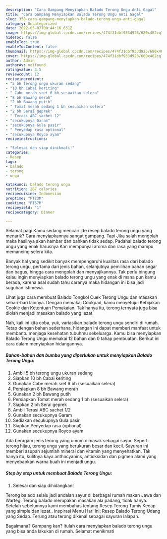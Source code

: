 ```yaml
---
description: "Cara Gampang Menyiapkan Balado Terong Ungu Anti Gagal"
title: "Cara Gampang Menyiapkan Balado Terong Ungu Anti Gagal"
slug: 358-cara-gampang-menyiapkan-balado-terong-ungu-anti-gagal
category: Uncategorized
date: 2022-05-07T00:44:16.651Z
image: https://img-global.cpcdn.com/recipes/474f31dbf933d923/680x482cq70/balado-terong-ungu-foto-resep-utama.jpg
hideToc: false
enableToc: true
enableTocContent: false
thumbnail: https://img-global.cpcdn.com/recipes/474f31dbf933d923/680x482cq70/balado-terong-ungu-foto-resep-utama.jpg
cover: https://img-global.cpcdn.com/recipes/474f31dbf933d923/680x482cq70/balado-terong-ungu-foto-resep-utama.jpg
author: Admin
authorAv: notfound
ratingvalue: 3.5
reviewcount: 12
recipeingredient:
- "5 bh terong ungu ukuran sedang"
- "10 bh Cabai keriting"
- " Cabe merah sret 6 bh sesuaikan selera"
- "8 bh Bawang merah"
- "2 bh Bawang putih"
- " Tomat merah sedang 1 bh sesuaikan selera"
- "2 bh Serai geprek"
- " Terasi ABC sachet 12"
- "secukupnya Garam"
- "secukupnya Gula pasir"
- " Penyedap rasa optional"
- "secukupnya Royco ayam"
recipeinstructions:

- "Selesai dan siap dinikmati!"
categories:
- Resep
tags:
- balado
- terong
- ungu

katakunci: balado terong ungu 
nutrition: 267 calories
recipecuisine: Indonesian
preptime: "PT23M"
cooktime: "PT57M"
recipeyield: "1"
recipecategory: Dinner

---
```



Selamat pagi Kamu sedang mencari ide resep balado terong ungu yang menarik? Cara menyiapkannya sangat gampang. Tapi Jika salah mengolah maka hasilnya akan hambar dan bahkan tidak sedap. Padahal balado terong ungu yang enak harusnya Kan mempunyai aroma dan rasa yang mampu memancing selera kita.


Banyak hal yang sedikit banyak mempengaruhi kualitas rasa dari balado terong ungu, pertama dari jenis bahan, selanjutnya pemilihan bahan segar dan bagus, hingga cara mengolah dan menyajikannya. Tak perlu bingung kalau ingin menyiapkan balado terong ungu yang enak di mana pun kamu berada, karena asal sudah tahu caranya maka hidangan ini bisa jadi suguhan istimewa.

Lihat juga cara membuat Balado Tongkol Cuek Terong Ungu dan masakan sehari-hari lainnya. Dengan memakai Cookpad, kamu menyetujui Kebijakan Cookie dan Ketentuan Pemakaian. Tak hanya itu, terong ternyata juga bisa diolah menjadi masakan balado yang lezat.


Nah, kali ini kita coba, yuk, variasikan balado terong ungu sendiri di rumah. Tetap dengan bahan sederhana, hidangan ini dapat memberi manfaat untuk membantu menjaga kesehatan tubuhmu sekeluarga. Kamu bisa menyiapkan Balado Terong Ungu memakai 12 bahan dan 0 tahap pembuatan. Berikut ini cara dalam menyiapkan hidangannya.

<!--inarticleads1-->

##### Bahan-bahan dan bumbu yang diperlukan untuk menyiapkan Balado Terong Ungu:

1. Ambil 5 bh terong ungu ukuran sedang
1. Siapkan 10 bh Cabai keriting
1. Gunakan  Cabe merah sret 6 bh (sesuaikan selera)
1. Persiapkan 8 bh Bawang merah
1. Gunakan 2 bh Bawang putih
1. Persiapkan  Tomat merah sedang 1 bh (sesuaikan selera)
1. Siapkan 2 bh Serai geprek
1. Ambil  Terasi ABC sachet 1/2
1. Gunakan secukupnya Garam
1. Sediakan secukupnya Gula pasir
1. Siapkan  Penyedap rasa (optional)
1. Gunakan secukupnya Royco ayam


Ada beragam jenis terong yang umum dimasak sebagai sayur. Seperti terong hijau, terong ungu yang berukuran besar dan kecil. Sayuran ini memberi asupan sejumlah mineral dan vitamin yang menyehatkan. Tak hanya itu, kulitnya kaya anthocyanins, antioksidan dan pigmen alami yang menyebabkan warna buah ini menjadi ungu. 

<!--inarticleads2-->

##### Step by step untuk membuat Balado Terong Ungu:


1. Selesai dan siap dihidangkan!

Terong balado selalu jadi andalan sayur di berbagai rumah makan Jawa dan Warteg. Terong balado merupakan masakan ala padang, tidak hanya. Setelah sebelumnya kami membahas tentang Resep Terong Tumis Kecap yang simple dan lezat.. Inspirasi Menu Hari Ini: Resep Balado Terong Udang yang Sedap. Terung atau terong dikenal sebagai sayuran lalapan. 

Bagaimana? Gampang kan? Itulah cara menyiapkan balado terong ungu yang bisa anda lakukan di rumah. Selamat menikmati
